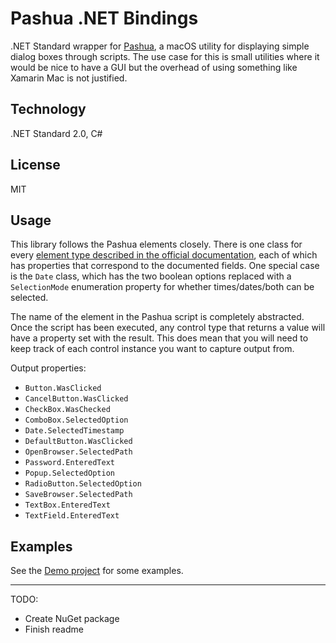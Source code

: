# Pashua .NET Bindings

.NET Standard wrapper for [Pashua](https://www.bluem.net/en/projects/pashua/), a macOS utility for displaying simple dialog boxes through scripts.  The use case for this is small utilities where it would be nice to have a GUI but the overhead of using something like Xamarin Mac is not justified.

## Technology

.NET Standard 2.0, C#

## License

MIT

## Usage

This library follows the Pashua elements closely.  There is one class for every [element type described in the official documentation](https://www.bluem.net/pashua-docs-latest.html), each of which has properties that correspond to the documented fields.  One special case is the `Date` class, which has the two boolean options replaced with a `SelectionMode` enumeration property for whether times/dates/both can be selected.

The name of the element in the Pashua script is completely abstracted.  Once the script has been executed, any control type that returns a value will have a property set with the result.  This does mean that you will need to keep track of each control instance you want to capture output from.

Output properties:

* `Button.WasClicked`
* `CancelButton.WasClicked`
* `CheckBox.WasChecked`
* `ComboBox.SelectedOption`
* `Date.SelectedTimestamp`
* `DefaultButton.WasClicked`
* `OpenBrowser.SelectedPath`
* `Password.EnteredText`
* `Popup.SelectedOption`
* `RadioButton.SelectedOption`
* `SaveBrowser.SelectedPath`
* `TextBox.EnteredText`
* `TextField.EnteredText`

## Examples

See the [Demo project](src/PashuaNetBindings.Demo/Program.cs) for some examples.

--------------------

TODO:
* Create NuGet package
* Finish readme
